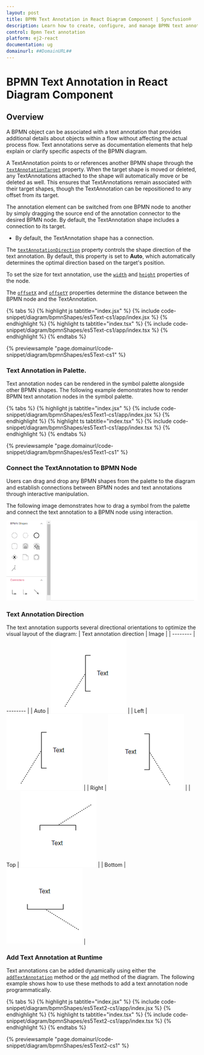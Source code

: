 ```yaml
---
layout: post
title: BPMN Text Annotation in React Diagram Component | Syncfusion®
description: Learn how to create, configure, and manage BPMN text annotations in Syncfusion® React Diagram Component of Syncfusion Essential® JS 2 and more.
control: Bpmn Text annotation 
platform: ej2-react
documentation: ug
domainurl: ##DomainURL##
---
```


# BPMN Text Annotation in React Diagram Component

## Overview

A BPMN object can be associated with a text annotation that provides additional details about objects within a flow without affecting the actual process flow. Text annotations serve as documentation elements that help explain or clarify specific aspects of the BPMN diagram.

A TextAnnotation points to or references another BPMN shape through the [`textAnnotationTarget`](https://ej2.syncfusion.com/react/documentation/api/diagram/bpmnTextAnnotation/#textannotationtarget) property. When the target shape is moved or deleted, any TextAnnotations attached to the shape will automatically move or be deleted as well. This ensures that TextAnnotations remain associated with their target shapes, though the TextAnnotation can be repositioned to any offset from its target.

The annotation element can be switched from one BPMN node to another by simply dragging the source end of the annotation connector to the desired BPMN node. By default, the TextAnnotation shape includes a connection to its target.

* By default, the TextAnnotation shape has a connection.

The [`textAnnotationDirection`](https://helpej2.syncfusion.com/react/documentation/api/diagram/bpmnTextAnnotation/#textannotationdirection) property controls the shape direction of the text annotation. By default, this property is set to **Auto**, which automatically determines the optimal direction based on the target's position.

To set the size for text annotation, use the [`width`](https://ej2.syncfusion.com/react/documentation/api/diagram/node/#width) and [`height`](https://ej2.syncfusion.com/react/documentation/api/diagram/node/#height) properties of the node.

The [`offsetX`](https://ej2.syncfusion.com/react/documentation/api/diagram/bpmnTextAnnotation/#offsetx) and [`offsetY`](https://ej2.syncfusion.com/react/documentation/api/diagram/bpmnTextAnnotation/#offsety) properties determine the distance between the BPMN node and the TextAnnotation.

{% tabs %}
{% highlight js tabtitle="index.jsx" %}
{% include code-snippet/diagram/bpmnShapes/es5Text-cs1/app/index.jsx %}
{% endhighlight %}
{% highlight ts tabtitle="index.tsx" %}
{% include code-snippet/diagram/bpmnShapes/es5Text-cs1/app/index.tsx %}
{% endhighlight %}
{% endtabs %}

 {% previewsample "page.domainurl/code-snippet/diagram/bpmnShapes/es5Text-cs1" %}

### Text Annotation in Palette.

Text annotation nodes can be rendered in the symbol palette alongside other BPMN shapes. The following example demonstrates how to render BPMN text annotation nodes in the symbol palette.

{% tabs %}
{% highlight js tabtitle="index.jsx" %}
{% include code-snippet/diagram/bpmnShapes/es5Text1-cs1/app/index.jsx %}
{% endhighlight %}
{% highlight ts tabtitle="index.tsx" %}
{% include code-snippet/diagram/bpmnShapes/es5Text1-cs1/app/index.tsx %}
{% endhighlight %}
{% endtabs %}

 {% previewsample "page.domainurl/code-snippet/diagram/bpmnShapes/es5Text1-cs1" %}

### Connect the TextAnnotation to BPMN Node

Users can drag and drop any BPMN shapes from the palette to the diagram and establish connections between BPMN nodes and text annotations through interactive manipulation.

The following image demonstrates how to drag a symbol from the palette and connect the text annotation to a BPMN node using interaction.

![Text annotation GIF](images/textAnnotationGif.gif)

### Text Annotation Direction

The text annotation supports several directional orientations to optimize the visual layout of the diagram:
| Text annotation direction | Image |
| -------- | -------- |
| Auto | ![BPMN text annotation direction auto](images/bpmn-textannotation-auto.png) |
| Left | ![BPMN text annotation direction left](images/bpmn-textannotation-left.png) |
| Right | ![BPMN text annotation direction right](images/bpmn-textannotation-right.png) |
| Top | ![BPMN text annotation direction top](images/bpmn-textannotation-top.png) |
| Bottom | ![BPMN text annotation direction bottom](images/bpmn-textannotation-bottom.png) |

### Add Text Annotation at Runtime

Text annotations can be added dynamically using either the [`addTextAnnotation`](https://ej2.syncfusion.com/react/documentation/api/diagram/#addtextannotation) method or the [`add`](https://ej2.syncfusion.com/react/documentation/api/diagram/#add) method of the diagram. The following example shows how to use these methods to add a text annotation node programmatically.
 
 {% tabs %}
{% highlight js tabtitle="index.jsx" %}
{% include code-snippet/diagram/bpmnShapes/es5Text2-cs1/app/index.jsx %}
{% endhighlight %}
{% highlight ts tabtitle="index.tsx" %}
{% include code-snippet/diagram/bpmnShapes/es5Text2-cs1/app/index.tsx %}
{% endhighlight %}
{% endtabs %}

 {% previewsample "page.domainurl/code-snippet/diagram/bpmnShapes/es5Text2-cs1" %}
